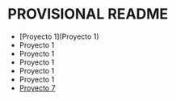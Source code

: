 # PROVISIONAL README

- [Proyecto 1](Proyecto 1)
- Proyecto 1
- Proyecto 1
- Proyecto 1
- Proyecto 1
- Proyecto 1
- [Proyecto 7](Proyecto%207%20-%20Bacula/)
